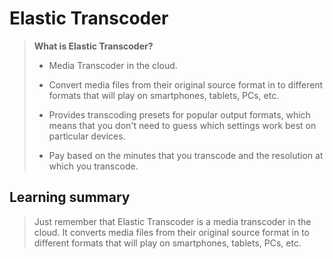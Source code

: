 # Elastic Transcoder

> **What is Elastic Transcoder?**
>
> * Media Transcoder in the cloud.
>
> * Convert media files from their original source format in to different formats that will play on smartphones, tablets, PCs, etc.
>
> * Provides transcoding presets for popular output formats, which means that you don't need to guess which settings work best on particular devices.
>
> * Pay based on the minutes that you transcode and the resolution at which you transcode.

## Learning summary

> Just remember that Elastic Transcoder is a media transcoder in the cloud. It converts media files from their original source format in to different formats that will play on smartphones, tablets, PCs, etc.
